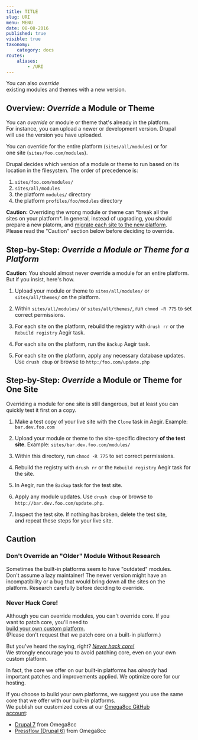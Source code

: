 ```yaml
---
title: TITLE
slug: URI
menu: MENU
date: 08-08-2016
published: true
visible: true
taxonomy:
    category: docs
routes:
    aliases:
        - /URI
---
```

You can also *override*\
existing modules and themes with a new version.

Overview: *Override* a Module or Theme
--------------------------------------

You can *override* or module or theme that's already in the platform.\
For instance, you can upload a newer or development version. Drupal\
will use the version you have uploaded.

You can override for the entire platform (`sites/all/modules`) or for\
one site (`sites/foo.com/modules`).

Drupal decides which version of a module or theme to run based on its\
location in the filesystem. The order of precedence is:

1.  `sites/foo.com/modules/`
2.  `sites/all/modules`
3.  the platform `modules/` directory
4.  the platform `profiles/foo/modules` directory

**Caution:** Overriding the wrong module or theme can \*break all the\
sites on your platform\*. In general, instead of upgrading, you should\
prepare a new platorm, and [migrate each site to the new
platform](migrate-platform).\
Please read the "Caution" section below before deciding to override.

Step-by-Step: *Override a Module or Theme for a Platform*
---------------------------------------------------------

**Caution**: You should almost never override a module for an entire
platform.\
But if you insist, here's how.

1.  Upload your module or theme to `sites/all/modules/` or
    `sites/all/themes/` on the platform.

1.  Within `sites/all/modules/` or `sites/all/themes/`, run
    `chmod -R 775` to set correct permissions.

1.  For each site on the platform, rebuild the registry with `drush rr`
    or the `Rebuild registry` Aegir task.

1.  For each site on the platform, run the `Backup` Aegir task.

1.  For each site on the platform, apply any necessary database updates.
    Use `drush dbup` or browse to `http:/foo.com/update.php`

Step-by-Step: *Override* a Module or Theme for One Site
-------------------------------------------------------

Overriding a module for one site is still dangerous, but at least you
can quickly test it first on a copy.

1.  Make a test copy of your live site with the `Clone` task in Aegir.
    Example: `bar.dev.foo.com`

1.  Upload your module or theme to the site-specific directory **of the
    test site**. Example: `sites/bar.dev.foo.com/modules/`

1.  Within this directory, run `chmod -R 775` to set
    correct permissions.

1.  Rebuild the registry with `drush rr` or the `Rebuild registry` Aegir
    task for the site.

1.  In Aegir, run the `Backup` task for the test site.

1.  Apply any module updates. Use `drush dbup` or browse to\
    `http://bar.dev.foo.com/update.php`.

1.  Inspect the test site. If nothing has broken, delete the test site,\
    and repeat these steps for your live site.

Caution
-------

### Don't Override an "Older" Module Without Research

Sometimes the built-in platforms seem to have "outdated" modules.\
Don't assume a lazy maintainer! The newer version might have an\
incompatibility or a bug that would bring down all the sites on the\
platform. Research carefully before deciding to override.

### Never Hack Core!

Although you can override modules, you can't override core. If you\
want to patch core, you'll need to\
[build your own custom platform.](custom-platform)\
(Please don't request that we patch core on a built-in platform.)

But you've heard the saying, right? [*Never hack
core!*](never-hack-core)\
We strongly encourage you to avoid patching core, even on your own
custom platform.

In fact, the core we offer on our built-in platforms has *already* had\
important patches and improvements applied. We optimize core for our\
hosting.

If you choose to build your own platforms, we suggest you use the same\
core that we offer with our built-in platforms.\
We publish our customized cores at our [Omega8cc GitHub\
account](https://github.com/omega8cc/):

-   [Drupal 7](https://github.com/omega8cc/7x/) from Omega8cc
-   [Pressflow (Drupal 6)](https://github.com/omega8cc/pressflow6/) from
    Omega8cc

